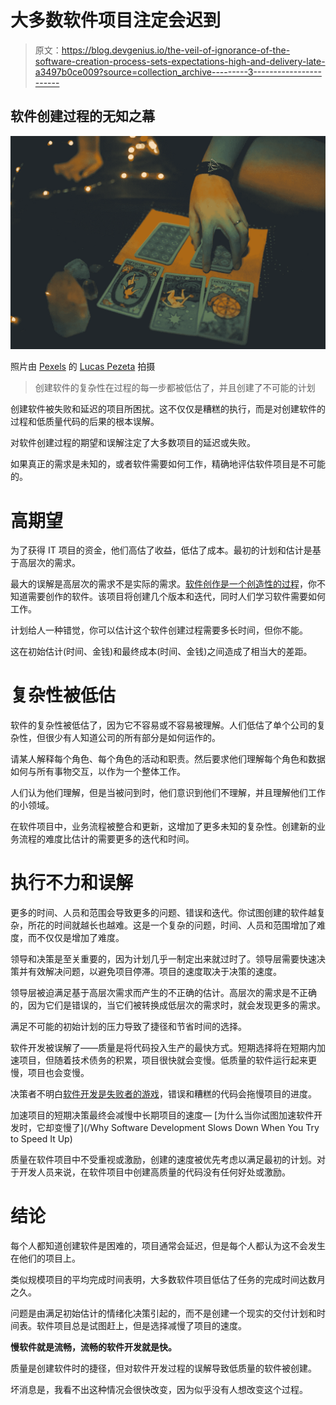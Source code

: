 # 大多数软件项目注定会迟到

> 原文：<https://blog.devgenius.io/the-veil-of-ignorance-of-the-software-creation-process-sets-expectations-high-and-delivery-late-a3497b0ce009?source=collection_archive---------3----------------------->

## 软件创建过程的无知之幕

![](img/37e5337806370a7d68a37b89a9d7b571.png)

照片由 [Pexels](https://www.pexels.com/photo/crop-female-future-teller-with-tarot-cards-on-table-4337135/?utm_content=attributionCopyText&utm_medium=referral&utm_source=pexels) 的 [Lucas Pezeta](https://www.pexels.com/@lucaspezeta?utm_content=attributionCopyText&utm_medium=referral&utm_source=pexels) 拍摄

> 创建软件的复杂性在过程的每一步都被低估了，并且创建了不可能的计划

创建软件被失败和延迟的项目所困扰。这不仅仅是糟糕的执行，而是对创建软件的过程和低质量代码的后果的根本误解。

对软件创建过程的期望和误解注定了大多数项目的延迟或失败。

如果真正的需求是未知的，或者软件需要如何工作，精确地评估软件项目是不可能的。

# **高期望**

为了获得 IT 项目的资金，他们高估了收益，低估了成本。最初的计划和估计是基于高层次的需求。

最大的误解是高层次的需求不是实际的需求。[软件创作是一个创造性的过程](/software-development-is-a-creative-process-an-original-masterpiece-not-a-paint-by-numbers-1700e05e6d7b#cfed)，你不知道需要创作的软件。该项目将创建几个版本和迭代，同时人们学习软件需要如何工作。

计划给人一种错觉，你可以估计这个软件创建过程需要多长时间，但你不能。

这在初始估计(时间、金钱)和最终成本(时间、金钱)之间造成了相当大的差距。

# **复杂性被低估**

软件的复杂性被低估了，因为它不容易或不容易被理解。人们低估了单个公司的复杂性，但很少有人知道公司的所有部分是如何运作的。

请某人解释每个角色、每个角色的活动和职责。然后要求他们理解每个角色和数据如何与所有事物交互，以作为一个整体工作。

人们认为他们理解，但是当被问到时，他们意识到他们不理解，并且理解他们工作的小领域。

在软件项目中，业务流程被整合和更新，这增加了更多未知的复杂性。创建新的业务流程的难度比估计的需要更多的迭代和时间。

# **执行不力和误解**

更多的时间、人员和范围会导致更多的问题、错误和迭代。你试图创建的软件越复杂，所花的时间就越长也越难。这是一个复杂的问题，时间、人员和范围增加了难度，而不仅仅是增加了难度。

领导和决策是至关重要的，因为计划几乎一制定出来就过时了。领导层需要快速决策并有效解决问题，以避免项目停滞。项目的速度取决于决策的速度。

领导层被迫满足基于高层次需求而产生的不正确的估计。高层次的需求是不正确的，因为它们是错误的，当它们被转换成低层次的需求时，就会发现更多的需求。

满足不可能的初始计划的压力导致了捷径和节省时间的选择。

软件开发被误解了——质量是将代码投入生产的最快方式。短期选择将在短期内加速项目，但随着技术债务的积累，项目很快就会变慢。低质量的软件运行起来更慢，项目也会变慢。

决策者不明白[软件开发是失败者的游戏](https://thehosk.medium.com/software-development-is-a-losers-game-fc68bb30d7eb)，错误和糟糕的代码会拖慢项目的进度。

加速项目的短期决策最终会减慢中长期项目的速度— [为什么当你试图加速软件开发时，它却变慢了](/Why Software Development Slows Down When You Try to Speed It Up)

质量在软件项目中不受重视或激励，创建的速度被优先考虑以满足最初的计划。对于开发人员来说，在软件项目中创建高质量的代码没有任何好处或激励。

# **结论**

每个人都知道创建软件是困难的，项目通常会延迟，但是每个人都认为这不会发生在他们的项目上。

类似规模项目的平均完成时间表明，大多数软件项目低估了任务的完成时间达数月之久。

问题是由满足初始估计的情绪化决策引起的，而不是创建一个现实的交付计划和时间表。软件项目总是试图赶上，但是选择减慢了项目的速度。

**慢软件就是流畅，流畅的软件开发就是快。**

质量是创建软件时的捷径，但对软件开发过程的误解导致低质量的软件被创建。

坏消息是，我看不出这种情况会很快改变，因为似乎没有人想改变这个过程。